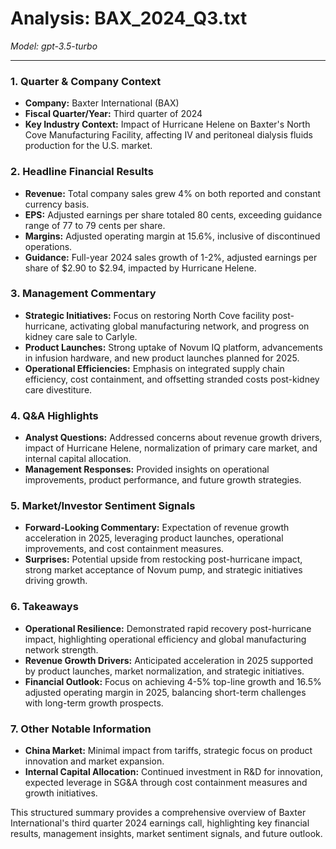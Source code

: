 # Analysis: BAX_2024_Q3.txt

*Model: gpt-3.5-turbo*

---

### 1. Quarter & Company Context
- **Company:** Baxter International (BAX)
- **Fiscal Quarter/Year:** Third quarter of 2024
- **Key Industry Context:** Impact of Hurricane Helene on Baxter's North Cove Manufacturing Facility, affecting IV and peritoneal dialysis fluids production for the U.S. market.

### 2. Headline Financial Results
- **Revenue:** Total company sales grew 4% on both reported and constant currency basis.
- **EPS:** Adjusted earnings per share totaled 80 cents, exceeding guidance range of 77 to 79 cents per share.
- **Margins:** Adjusted operating margin at 15.6%, inclusive of discontinued operations.
- **Guidance:** Full-year 2024 sales growth of 1-2%, adjusted earnings per share of $2.90 to $2.94, impacted by Hurricane Helene.

### 3. Management Commentary
- **Strategic Initiatives:** Focus on restoring North Cove facility post-hurricane, activating global manufacturing network, and progress on kidney care sale to Carlyle.
- **Product Launches:** Strong uptake of Novum IQ platform, advancements in infusion hardware, and new product launches planned for 2025.
- **Operational Efficiencies:** Emphasis on integrated supply chain efficiency, cost containment, and offsetting stranded costs post-kidney care divestiture.

### 4. Q&A Highlights
- **Analyst Questions:** Addressed concerns about revenue growth drivers, impact of Hurricane Helene, normalization of primary care market, and internal capital allocation.
- **Management Responses:** Provided insights on operational improvements, product performance, and future growth strategies.

### 5. Market/Investor Sentiment Signals
- **Forward-Looking Commentary:** Expectation of revenue growth acceleration in 2025, leveraging product launches, operational improvements, and cost containment measures.
- **Surprises:** Potential upside from restocking post-hurricane impact, strong market acceptance of Novum pump, and strategic initiatives driving growth.

### 6. Takeaways
- **Operational Resilience:** Demonstrated rapid recovery post-hurricane impact, highlighting operational efficiency and global manufacturing network strength.
- **Revenue Growth Drivers:** Anticipated acceleration in 2025 supported by product launches, market normalization, and strategic initiatives.
- **Financial Outlook:** Focus on achieving 4-5% top-line growth and 16.5% adjusted operating margin in 2025, balancing short-term challenges with long-term growth prospects.

### 7. Other Notable Information
- **China Market:** Minimal impact from tariffs, strategic focus on product innovation and market expansion.
- **Internal Capital Allocation:** Continued investment in R&D for innovation, expected leverage in SG&A through cost containment measures and growth initiatives.

This structured summary provides a comprehensive overview of Baxter International's third quarter 2024 earnings call, highlighting key financial results, management insights, market sentiment signals, and future outlook.